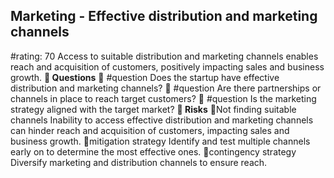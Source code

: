 

## Marketing - Effective distribution and marketing channels
#rating: 70
Access to suitable distribution and marketing channels enables reach and acquisition of customers, positively impacting sales and business growth.
**💭 Questions**
💭 #question Does the startup have effective distribution and marketing channels?
 💭 #question Are there partnerships or channels in place to reach target customers?
 💭 #question Is the marketing strategy aligned with the target market?
**🚨 Risks**
🚨Not finding suitable channels
Inability to access effective distribution and marketing channels can hinder reach and acquisition of customers, impacting sales and business growth.
🚨mitigation strategy
Identify and test multiple channels early on to determine the most effective ones.
🚨contingency strategy
Diversify marketing and distribution channels to ensure reach.




